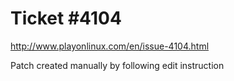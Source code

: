 Ticket #4104
============

http://www.playonlinux.com/en/issue-4104.html

Patch created manually by following edit instruction

